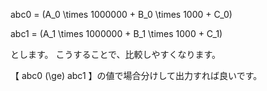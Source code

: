abc0 = \(A_0 \times 1000000 + B_0 \times 1000 + C_0\)

abc1 = \(A_1 \times 1000000 + B_1 \times 1000 + C_1\)

とします。
こうすることで、比較しやすくなります。

【 abc0 \(\ge\) abc1 】の値で場合分けして出力すれば良いです。